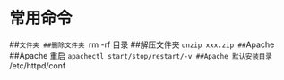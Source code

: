 # 常用命令
##`文件夹
##删除文件夹 `rm -rf 目录
##解压文件夹 `unzip xxx.zip
##`Apache
##Apache 重启   `apachectl start/stop/restart/-v
##Apache 默认安装目录 `/etc/httpd/conf



